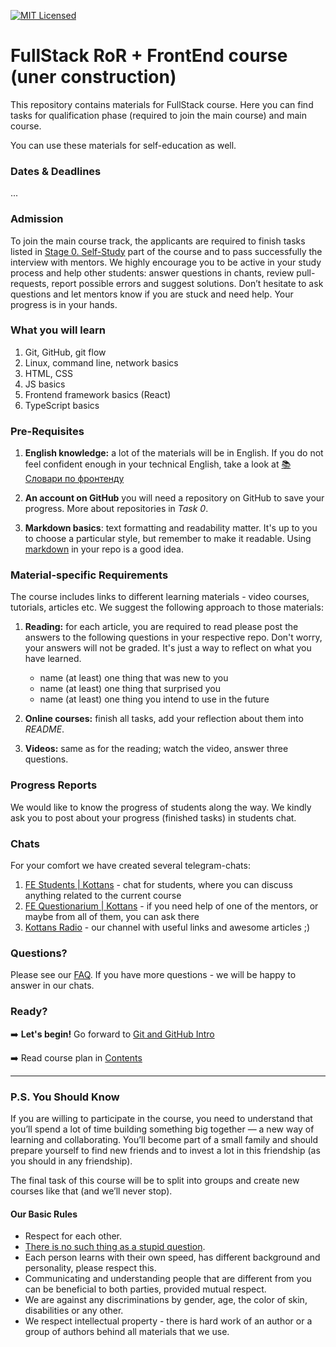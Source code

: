 [![MIT Licensed][icon-mit]][license]
&nbsp;&nbsp;&nbsp;&nbsp;&nbsp;&nbsp;

# FullStack RoR + FrontEnd course (uner construction)

This repository contains materials for FullStack course. Here you can find tasks for qualification phase (required to join the main course) and main course.

You can use these materials for self-education as well.

### Dates & Deadlines

...

### Admission

To join the main course track, the applicants are required to finish tasks listed in [Stage 0. Self-Study](contents.md#stage-0-self-study) part of the course and to pass successfully the interview with mentors. We highly encourage you to be active in your study process and help other students: answer questions in chants, review pull-requests, report possible errors and suggest solutions. Don’t hesitate to ask questions and let mentors know if you are stuck and need help. Your progress is in your hands.

### What you will learn

1. Git, GitHub, git flow
1. Linux, command line, network basics
1. HTML, CSS
1. JS basics
1. Frontend framework basics (React)
1. TypeScript basics

<!-- TODO: finish it up  -->
<!-- For more information take a look on [syllabus](syllabus.md) -->


### Pre-Requisites

1. __English knowledge:__ a lot of the materials will be in English.
   If you do not feel confident enough in your technical English,
   take a look at [📚 Словари по фронтенду][frontend-dicts]

1. __An account on GitHub__ you will need a repository on GitHub to save your progress.
   More about repositories in _Task 0_.

1. __Markdown basics__: text formatting and readability matter. It's up to you to choose a particular style, but remember to make it readable. Using [markdown][markdown] in your repo is a good idea.

### Material-specific Requirements

The course includes links to different learning materials - video courses, tutorials, articles etc. We suggest the following approach to those materials:

1. __Reading:__ for each article, you are required to read please post
   the answers to the following questions in your respective repo.
   Don't worry, your answers will not be graded. It's just a way to reflect
   on what you have learned.
   - name (at least) one thing that was new to you
   - name (at least) one thing that surprised you
   - name (at least) one thing you intend to use in the future

1. __Online courses:__ finish all tasks, add your reflection
   about them into _README_.

1. __Videos:__ same as for the reading; watch the video,
   answer three questions.

### Progress Reports

We would like to know the progress of students along the way. We kindly ask you to post about your progress (finished tasks) in students chat.

 ### Chats

For your comfort we have created several telegram-chats:

1. [FE Students | Kottans](https://t.me/joinchat/DmX0JBHVkEhV1us2HdMmpA) - chat for students, where you can discuss anything related to the current course
1. [FE Questionarium | Kottans](https://t.me/joinchat/DmX0JAl-mh5W0jrWli8Ycw) - if you need help of one of the mentors, or maybe from all of them, you can ask there
1. [Kottans Radio](https://t.me/radio_kottans) - our channel with useful links and awesome articles ;)

### Questions?

Please see our [FAQ](https://github.com/kottans/frontend/blob/master/faq.md). If you have more questions - we will be happy to answer in our chats.


### Ready?

➡️ __Let's begin!__ Go forward to [Git and GitHub Intro](tasks/git-intro.md)

➡️ Read course plan in [Contents](contents.md)

---

### P.S. You Should Know

If you are willing to participate in the course, you need to understand that
you’ll spend a lot of time building something big together — a new way
of learning and collaborating. You’ll become part of a small family
and should prepare yourself to find new friends and to invest a lot in this
friendship (as you should in any friendship).

The final task of this course will be to split into groups and create new courses
like that (and we’ll never stop).

#### Our Basic Rules

* Respect for each other.
* [There is no such thing as a stupid question][wiki-stupid-question].
* Each person learns with their own speed, has different background and
  personality, please respect this.
* Communicating and understanding people that are different from you
  can be beneficial to both parties, provided mutual respect.
* We are against any discriminations by gender, age, the color of skin,
  disabilities or any other.
* We respect intellectual property - there is hard work of an author
  or a group of authors behind all materials that we use.


[icon-mit]: https://img.shields.io/badge/license-MIT-blue.svg
[icon-ideas]: https://img.shields.io/badge/google--doc-ideas-ff69b4.svg
[icon-awesome]: https://cdn.rawgit.com/sindresorhus/awesome/d7305f38d29fed78fa85652e3a63e154dd8e8829/media/badge.svg

[license]: https://github.com/Kottans/web/blob/master/LICENSE.md
[awesome]: https://github.com/sindresorhus/awesome#front-end-development
[ideas]: https://docs.google.com/spreadsheets/d/1bZJhYjK3VHOS2HmQb2Fs4aHfEBt8mp1F09j9nEEDaqE/edit#gid=818017811

[frontend-dicts]: https://github.com/web-standards-ru/dictionary
[markdown]: https://help.github.com/categories/writing-on-github/
[wiki-stupid-question]: https://en.wikipedia.org/wiki/No_such_thing_as_a_stupid_question

[icon-kottans]: https://img.shields.io/badge/%3D(%5E.%5E)%3D-frontend-yellow.svg
[kottans-frontend]: https://github.com/kottans/frontend
